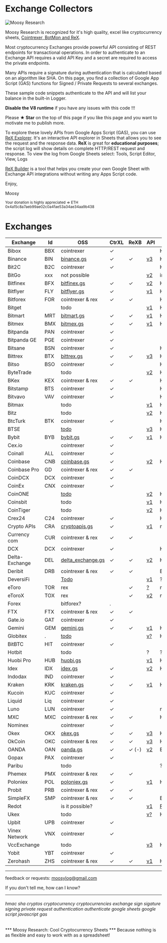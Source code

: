 # Exchange Collectors


![Moosy Research](https://sites.google.com/site/moosyresearch/_/rsrc/1511269486745/projects/cryptos/doc/logo.png)

Moosy Research is recognized for it's high quality, excel like cryptocurrency sheets, [Cointrexer, BotMon and ReX](https://sites.google.com/view/moosyresearch).

Most cryptocurrency Exchanges provide powerful API consisting of REST endpoints for transactional operations.
In order to authenticate to an Exchange API requires a valid API Key and a secret are required to access the private endpoints.

Many APIs require a signature during authentication that is calculated based on an algorithm like SHA.
On this page, you find a collection of Google App Script (GAS) functions for Signed / Private Requests to several exchanges.

These sample code snippets authenticate to the API and will list your balance in the built-in Logger.

**Disable the V8 runtime** if you have any issues with this code !!!

Please **★ Star** on the top of this page if you like this page and you want to motivate me to publish more.

To explore these lovely APIs from Google Apps Script (GAS), you can use [ReX Explorer](https://sites.google.com/view/moosyresearch). It's an interactive API explorer in Sheets that allows you to see the request and the response data. **ReX** is great for **educational purposes**; the script log will show details on complete HTTP/REST request and response. To view the log from Google Sheets select: Tools, Script Editor, View, Logs  

[ReX Builder](https://sites.google.com/view/moosyresearch/documentation/rex-builder) is a tool that helps you create your own Google Sheet with Exchange API integrations without writing any Apps Script code.

Enjoy,

Moosy

<sub>Your donation is highly appreciated => ETH 0x4a15c8a7aeb99ae02c0a4fae53a34ae34aa9b438 </sub>


# Exchanges

| Exchange | Id   | OSS                                                          | CtrXL | ReXB | API                                                          | Signature                                |
| ------ | ---- | ------------------------------------------------------------ | ---- | ------------------------------------------------------------ | ---------------------------------------- | ------ |
| Bibox          | BBX  | cointrexer | ✓ |  | [ ]()                                                        | HMACMD5                                  |
| Binance        | BIN  | [binance.gs](https://github.com/moosylog/exchange_collectors/blob/master/binance.gs) | ✓ | ✓ | [v3](https://github.com/binance-exchange/binance-official-api-docs/blob/master/rest-api.md) | HMACSHA256HEX                            |
| Bit2C          | B2C  | cointrexer | ✓ |  | [ ]()                                                        | HMACSHA512B64                            |
| BitGo          | xxx  | not possible |      |      | [v2](https://app.bitgo.com/docs/#operation/v2.wallet.get)    | impossible / IP chk |
| Bitfinex       | BFX  | [bitfinex.gs](https://github.com/moosylog/exchange_collectors/blob/master/bitfinex.gs) | ✓ | ✓ | [v2](https://docs.bitfinex.com/docs/introduction)            | HMACSHA384HEX                            |
| Bitflyer       | FLY  | [bitflyer.gs](https://github.com/moosylog/exchange_collectors/blob/master/bitflyer.gs) | ✓ |  | [v1](https://lightning.bitflyer.com/docs?lang=en)            | HMACSHA256HEX                            |
| Bitforex | FOR | cointrexer & rex | ✓ | ✓ |  | HMACSHA256HEX |
| Bitget         |     | todo |      |      | [v1](https://bitgetlimited.github.io/apidoc/en/swap/#the-signature) | HMACSHA256B64                            |
| Bitmart        | MRT  | [bitmart.gs](https://github.com/moosylog/exchange_collectors/blob/master/bitmart.gs) | ✓ | ✓ | [v1](https://developer-pro.bitmart.com/en/part1/start/overview.html) | HMACSHA256HEX                            |
| Bitmex         | BMX  | [bitmex.gs](https://github.com/moosylog/exchange_collectors/blob/master/bitmex.gs) | ✓ | ✓ | [v1](https://www.bitmex.com/app/apiOverview)                 | HMACSHA256HEX                            |
| Bitpanda       | PAN  | cointrexer | ✓ |  |                                             |                                          |
| Bitpanda GE    | PGE  | cointrexer | ✓ |  |                                             |                                          |
| Bitsane        | BSN  | cointrexer | ✓ |  |                                                         | HMACSHA384HEX                            |
| Bittrex        | BTX  | [bittrex.gs](https://github.com/moosylog/exchange_collectors/blob/master/bittrex.gs) | ✓ | ✓ | [v3](https://bittrex.github.io/api)                          | HMACSHA512HEX                            |
| Bitso          | BSO  | cointrexer | ✓ |  | [ ]()                                                        | HMACSHA256HEX                            |
| ByteTrade      |     | todo |      |      | [v2](https://docs.byte-trade.com)                            | HMACSHA256HEX                            |
| BKex           | KEX  | cointrexer & rex | ✓ | ✓ | [ ]()                                                        | HMACSHA256HEX                            |
| Bitstamp       | BTS  | cointrexer | ✓ |  | [ ]()                                                        | HMACSHA256HEX                            |
| Bitvavo        | VAV  | cointrexer | ✓ |  | [ ]()                                                        | HMACSHA256HEX                            |
| Bitmax |  | todo |  | | [v1](https://bitmax-exchange.github.io/bitmax-pro-api/#authenticate-a-restful-request) | HMACSHA256B64 |
| Bitz           |     | todo |      |      | [v2](https://apidocv2.bitz.ai/en/#signature-authentication) | HMACSHA256B64                            |
| BtcTurk        | BTK  | cointrexer | ✓ |  | [ ]()                                                        | HMACSHA256B64enc                         |
| BTSE           |     | [todo](https://www.btse.com/apiexplorer/spot/#generating-api-key) |      |      | [v3](https://github.com/btsecom/api-sample/blob/master/python/spot/btseauth_spot.py) | HMACSHA384HEX                            |
| Bybit          | BYB  | [bybit.gs](https://github.com/moosylog/exchange_collectors/blob/master/bybit.gs) | ✓ | ✓ | [v1](https://github.com/bybit-exchange/bybit-official-api-docs) | HMACSHA256HEX                            |
| Cex.io         |      | cointrexer | ✓ |  | [ ]()                                            |                                          |
| Coinall        | ALL  | cointrexer | ✓ |  | [ ]()                                            |                                          |
| Coinbase       | CNB  | [coinbase.gs](https://github.com/moosylog/exchange_collectors/blob/master/coinbase.gs) | ✓ |  | [v2](https://developers.coinbase.com/)                       | HMACSHA256HEX                            |
| Coinbase Pro   | GD   | cointrexer & rex | ✓ | ✓ | [ ]()                                            |                                          |
| CoinDCX        | DCX  | cointrexer | ✓ |  | [ ]()                                            |                                          |
| CoinEx         | CNX  | cointrexer | ✓ |  | [ ]()                                            |                                          |
| CoinONE        |     | [todo](https://doc.coinone.co.kr/)                          |      |      | [v2](https://doc.coinone.co.kr/#tag/Account-V2)              | HMACSHA512HEX                            |
| Coinsbit |  | todo | | | [v1](https://www.notion.so/API-COINSBIT-WS-API-COINSBIT-cf1044cff30646d49a0bab0e28f27a87) | HMACSHA512 |
| CoinTiger |  | todo | | | [v2](https://github.com/cointiger/api-docs-en/wiki/Trading-API-Sign-Rules) | HMACSHA512HEX |
| Crex24         | C24  | cointrexer | ✓ |  | [ ]()                                                        | HMACSHA256B64                            |
| Crypto APIs    | CRA  | [cryptoapis.gs](https://github.com/moosylog/exchange_collectors/blob/master/cryptoapis.gs) | ✓ |  | [v1](https://docs.cryptoapis.io/)                            | none                                     |
| Currency com   | CUR  | cointrexer & rex | ✓ | ✓ | [ ]()                                            |                                          |
| DCX            | DCX  | cointrexer | ✓ |  | [ ]()                                                        | HMACSHA256HEX                            |
| Delta-Exchange | DEL  | [delta_exchange.gs](https://github.com/moosylog/exchange_collectors/blob/master/delta_exchange.gs) | ✓ | ✓ | [v2](https://docs.delta.exchange/)                           | HMACSHA256HEX                            |
| Deribit        | DRB  | cointrexer & rex | ✓ | ✓ |                                             | Barrier Token |
| DeversiFi      |     | [Todo](https://github.com/DeversiFi/api-documentation/blob/master/trading/js/GetBalance.js) |     |     | [v1](https://docs.deversifi.com/docs#postV1TradingRGetbalance) | ?                                        |
| eToro          | TOR | rex |     | ✓   | [?]()                                                        | not sure latest version          |
| eToroX         | TOX | rex |     | ✓   | [v2](https://sites.google.com/site/moosyresearch/projects/cryptos/doc/exchanges#TOC-eToroX) | not sure latest version               |
| Forex          |   | bitforex?                                                    | .    |     |                                             |                                          |
| FTX            | FTX  | cointrexer & rex | ✓ | ✓ | [ ]()                                            |                                          |
| Gate.io        | GAT  | cointrexer | ✓ |  | [ ]()                                            |                                          |
| Gemini         | GEM  | [gemini.gs](https://github.com/moosylog/exchange_collectors/blob/master/gemini.gs) | ✓ | ✓ | [v1](https://docs.gemini.com/rest-api/)                      | HMACSHA384HEX                            |
| Globitex       | .    | [todo](https://globitex.com/api/#restAuthentication)         |      |      | [v?](https://globitex.com/api/#restAuthentication)           | HMACSHA512HEX                            |
| BitBTC         | HIT  | cointrexer | ✓ |  | [ ]()                                            |                                          |
| Hotbit |  | todo |  | | ? | ? |
| Huobi Pro      | HUB  | [huobi.gs](https://github.com/moosylog/exchange_collectors/blob/master/huobi.gs) |      |      | [v1](https://github.com/huobiapi/API_Docs_en)                | HMACSHA256B64                            |
| Idex           | IDX  | [idex.gs](https://github.com/moosylog/exchange_collectors/blob/master/idex.gs) | ✓ |  | [v2](https://docs.idex.io)                                   | HMACSHA256HEX                            |
| Indodax        | IND  | cointrexer | ✓ |  |                                             |                                          |
| Kraken         | KRK  | [kraken.gs](https://github.com/moosylog/exchange_collectors/blob/master/kraken.gs) | ✓ | ✓ | [v1](https://www.kraken.com/features/api#private-user-data)  | HMACSHA512++                             |
| Kucoin         | KUC  | cointrexer | ✓ |  |                                             |                                          |
| Liquid         | Liq  | cointrexer | ✓ |  |                                             |                                          |
| Luno           | LUN  | cointrexer | ✓ |  |                                                         | none                                     |
| MXC            | MXC  | cointrexer & rex | ✓ | ✓ |                                             | HMACSHA256HEX |
| Nominex        |      | cointrexer | ✓ |  |                                             |                                          |
| Okex           | OKX  | [okex.gs](https://github.com/moosylog/exchange_collectors/blob/master/okex.gs) | ✓     | ✓     | [v3](https://www.okex.com/docs/en/)                          | HMACSHA256B64                            |
| OkCoin         | OKC  | cointrexer & rex | ✓ | ✓ | [v3](https://www.okcoin.com/docs/en/)                        | HMACSHA256B64                            |
| OANDA          | OAN  | [oanda.gs](https://github.com/moosylog/exchange_collectors/blob/master/oanda.gs) | ✓ | ✓ (-) | [v2](http://developer.oanda.com/rest-live-v20/account-ep/)   | Barrier Token                            |
| Gopax          | PAX  | cointrexer | ✓ |  |                                             |                                          |
| Paribu |  | todo |  | | | ?? |
| Phemex         | PMX  | cointrexer & rex | ✓ | ✓ |                                             |                                          |
| Poloniex       | POL  | [poloniex.gs](https://github.com/moosylog/exchange_collectors/blob/master/poloniex.gs) | ✓ |  | [v1](https://docs.poloniex.com)                              | HMACSHA512HEX                            |
| Probit         | PRB  | cointrexer & rex | ✓ | ✓ |                                             |                                          |
| SimpleFX       | SMP  | cointrexer & rex | ✓ | ✓ |                                             | Barrier Token |
| Redot          |     | is it possible? |      |      | [v1](https://docs.redot.com/?shell#message-structure)        | [Fin FIX API](https://globitex.com/api/) |
| Ukex           |     | todo |      |      | [v?](https://www.ukex.com/en-us/article/api)                 | HMACSHA512???                            |
| Upbit          | UPB  | cointrexer | ✓ |  |                                             |                                          |
| Vinex Network  | VNX  | cointrexer | ✓ |  |                                             |                                          |
| VccExchange |  | todo |  | | [v3](https://vcc.exchange/api/#authentication) | HMACSHA256HEX |
| Yobit          | YBT  | cointrexer | ✓ |  |                                             |                                          |
| Zerohash       | ZHS  | cointrexer & rex | ✓ | ✓ | [v1](https://zerohash.com/api/web/)                          | HMACSHA256B64                            |


***
feedback or requests: moosylog@gmail.com

If you don't tell me, how can I know?
***

###### hmac sha cryptos cryptocurrency cryptocurrencies exchange sign sigature signing private request authentication authenticate google sheets google script javascript gas

*** Moosy Research: Cool Cryptocurrency Sheets ***
Because nothing is as flexible and easy to work with as a spreadsheet!



